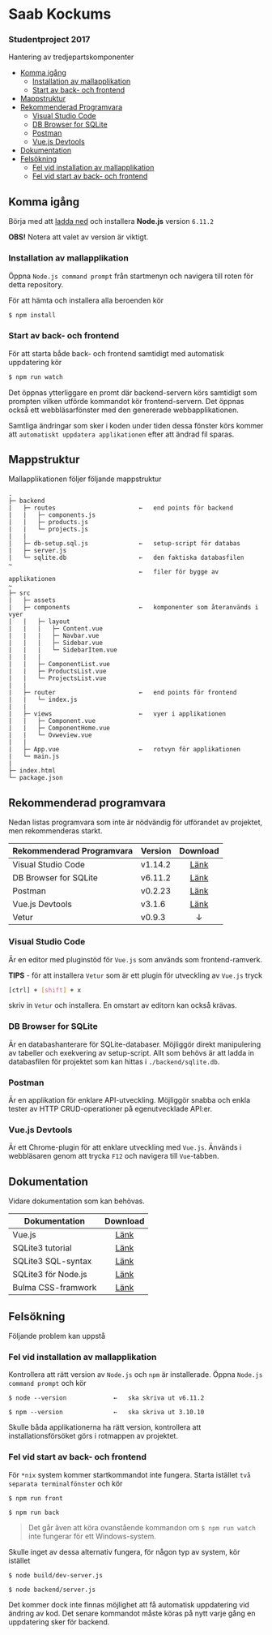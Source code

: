 # Saab Kockums

### Studentproject 2017
Hantering av tredjepartskomponenter

* [Komma igång](#komma-igång)
  * [Installation av mallapplikation](#installation-av-mallapplikation)
  * [Start av back- och frontend](#start-av-back--och-frontend)
* [Mappstruktur](#mappstruktur)
* [Rekommenderad Programvara](#rekommenderad-programvara)
  * [Visual Studio Code](#visual-studio-code)
  * [DB Browser for SQLite](#db-browser-for-sqlite)
  * [Postman](#postman)
  * [Vue.js Devtools](#vuejs-devtools)
* [Dokumentation](#dokumentation)
* [Felsökning](#felsökning)
  * [Fel vid installation av mallapplikation](#fel-vid-installation-av-mallapplikation)
  * [Fel vid start av back- och frontend](#fel-vid-start-av-back--och-frontend)

## Komma igång
Börja med att [ladda ned](https://nodejs.org/en/download/) och installera **Node.js** version `6.11.2`

**OBS!** Notera att valet av version är viktigt.

### Installation av mallapplikation
Öppna `Node.js command prompt` från startmenyn och navigera till roten för detta repository.

För att hämta och installera alla beroenden kör

```bash
$ npm install
```

### Start av back- och frontend
För att starta både back- och frontend samtidigt med automatisk uppdatering kör

```bash
$ npm run watch
```

Det öppnas ytterliggare en promt där backend-servern körs samtidigt som prompten vilken utförde kommandot kör frontend-servern. Det öppnas också ett webbläsarfönster med den genererade webbapplikationen.

Samtliga ändringar som sker i koden under tiden dessa fönster körs kommer att `automatiskt uppdatera applikationen` efter att ändrad fil sparas.

## Mappstruktur
Mallapplikationen följer följande mappstruktur

```
.
├─ backend
|   ├─ routes                       ←   end points för backend
|   |   ├─ components.js
|   |   ├─ products.js
|   |   └─ projects.js
|   |
|   ├─ db-setup.sql.js              ←   setup-script för databas
|   ├─ server.js
|   └─ sqlite.db                    ←   den faktiska databasfilen
~
                                    ←   filer för bygge av applikationen
~
├─ src
|   ├─ assets
|   ├─ components                   ←   komponenter som återanvänds i vyer
|   |   ├─ layout
|   |   |   ├─ Content.vue
|   |   |   ├─ Navbar.vue
|   |   |   ├─ Sidebar.vue
|   |   |   └─ SidebarItem.vue
|   |   |   
|   |   ├─ ComponentList.vue
|   |   ├─ ProductsList.vue
|   |   └─ ProjectsList.vue
|   |
|   ├─ router                       ←   end points för frontend
|   |   └─ index.js
|   |
|   ├─ views                        ←   vyer i applikationen
|   |   ├─ Component.vue
|   |   ├─ ComponentHome.vue
|   |   └─ Ovweview.vue
|   | 
|   ├─ App.vue                      ←   rotvyn för applikationen
|   └─ main.js
| 
├─ index.html
└─ package.json
```

## Rekommenderad programvara
Nedan listas programvara som inte är nödvändig för utförandet av projektet, men rekommenderas starkt.

Rekommenderad Programvara | Version | Download
------------------------- | ------- | :------:
Visual Studio Code        | v1.14.2 | [Länk](https://code.visualstudio.com/)
DB Browser for SQLite     | v6.11.2 | [Länk](https://github.com/sqlitebrowser/sqlitebrowser/tags)
Postman                   | v0.2.23 | [Länk](https://chrome.google.com/webstore/detail/postman/fhbjgbiflinjbdggehcddcbncdddomop)
Vue.js Devtools           | v3.1.6  | [Länk](https://chrome.google.com/webstore/detail/vuejs-devtools/nhdogjmejiglipccpnnnanhbledajbpd)
Vetur                     | v0.9.3  | ↓

### Visual Studio Code
Är en editor med pluginstöd för `Vue.js` som används som frontend-ramverk. 

**TIPS** - för att installera `Vetur` som är ett plugin för utveckling av `Vue.js` tryck

```bash
[ctrl] + [shift] + x
```

skriv in `Vetur` och installera. En omstart av editorn kan också krävas.

### DB Browser for SQLite
Är en databashanterare för SQLite-databaser. Möjliggör direkt manipulering av tabeller och exekvering av setup-script. Allt som behövs är att ladda in databasfilen för projektet som kan hittas i `./backend/sqlite.db`.

### Postman
Är en applikation för enklare API-utveckling. Möjliggör snabba och enkla tester av HTTP CRUD-operationer på egenutvecklade API:er.

### Vue.js Devtools
Är ett Chrome-plugin för att enklare utveckling med `Vue.js`. Änvänds i webbläsaren genom att trycka `F12` och navigera till `Vue`-tabben.

## Dokumentation
Vidare dokumentation som kan behövas.

Dokumentation             |  Download
------------------------- | :------:
Vue.js                    | [Länk](https://vuejs.org/v2/guide/)
SQLite3 tutorial          | [Länk](https://dbwebb.se/kunskap/sqlite-och-nodejs)
SQLite3 SQL-syntax        | [Länk](https://www.sqlite.org/lang.html)
SQLite3 för Node.js       | [Länk](https://github.com/mapbox/node-sqlite3/wiki)
Bulma CSS-framwork        | [Länk](http://bulma.io/documentation/overview/start/)

## Felsökning
Följande problem kan uppstå

### Fel vid installation av mallapplikation
Kontrollera att rätt version av `Node.js` och `npm` är installerade. Öppna `Node.js command prompt` och kör

```
$ node --version             ←   ska skriva ut v6.11.2
```

```
$ npm --version              ←   ska skriva ut 3.10.10
```

Skulle båda applikationerna ha rätt version, kontrollera att installationsförsöket görs i rotmappen av projektet.

### Fel vid start av back- och frontend
För `*nix` system kommer startkommandot inte fungera. Starta istället `två separata terminalfönster` och kör

```
$ npm run front
```

```
$ npm run back
```

> Det går även att köra ovanstående kommandon om `$ npm run watch` inte fungerar för ett Windows-system.

Skulle inget av dessa alternativ fungera, för någon typ av system, kör istället

```
$ node build/dev-server.js
```

```
$ node backend/server.js
```

Det kommer dock inte finnas möjlighet att få automatisk uppdatering vid ändring av kod. Det senare kommandot måste köras på nytt varje gång en uppdatering sker för backend.
